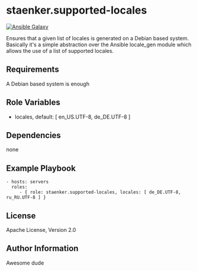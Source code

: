 staenker.supported-locales
=========
[![Ansible Galaxy](http://img.shields.io/badge/AnsibleGalaxy-staenker.supported--locales-blue.svg?style=flat)](https://galaxy.ansible.com/list#/roles/2124)

Ensures that a given list of locales is generated on a Debian based system.
Basically it's a simple abstraction over the Ansible locale_gen module which
allows the use of a list of supported locales.

Requirements
------------

A Debian based system is enough

Role Variables
--------------

 - locales, default: [ en_US.UTF-8, de_DE.UTF-8 ]

Dependencies
------------

none

Example Playbook
----------------

    - hosts: servers
      roles:
         - { role: staenker.supported-locales, locales: [ de_DE.UTF-8, ru_RU.UTF-8 ] }

License
-------

Apache License, Version 2.0

Author Information
------------------

Awesome dude
